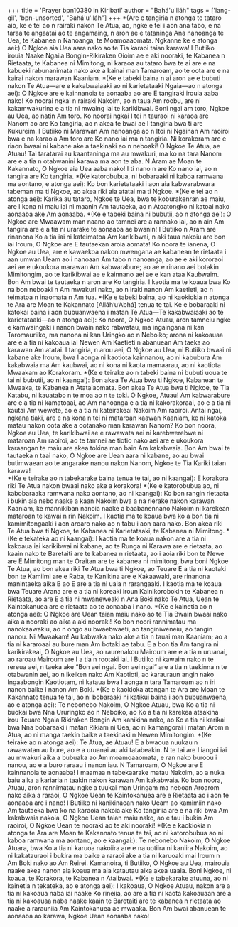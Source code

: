 +++
title = 'Prayer bpn10380 in Kiribati'
author = "Bahá'u'lláh"
tags = ['lang-gil', 'bpn-unsorted', "Bahá'u'lláh"]
+++
*(Are e tangiria n atonga te tataro aio, ke e tei ao n rairaki nakon Te Atua, ao, ngke e tei i aon ana tabo, e na taraa te angaatai ao te angamaing, n aron ae e tataninga Ana nanoanga te Uea, te Kabanea n Nanoanga, te Moamoaaomata. Ngkanne ke e atonga aei:)
O Ngkoe aia Uea aara nako ao te Tia karaoi taian karawa!  I Butiiko irouia Naake Ngaiia Bongin-Rikiraken Oioim ae e aki nooraki, te Kabanea n Rietaata, te Kabanea ni Mimitong, ni karaoa au tataro bwa te ai are e na kabueki rabunanimata nako ake a kainai man Tamaroam, ao te oota are e na kairai nakon marawan Kaaniam.
*(Ke e tabeki baina n ai aron ae e bubuti nakon Te Atua—are e kakabwaiaaki ao ni karietataaki Ngaia—ao n atonga aei):
O Ngkoe are e kainnanoia te aonaaba ao are E tangiraki irouia aaba nako!  Ko noorai ngkai n rairaki Nakoim, ao n taua Am roobu, are ni kakamwakurina e a tia ni mwaing iai te karikibwai.  Boni ngai am toro, Ngkoe au Uea, ao natin Am toro. Ko noorai ngkai I tei n tauraoi ni karaoa are Nanom ao are Ko tangiria, ao n akea te bwai ae I tangiria bwa ti are Kukureim. I Butiiko ni Marawan Am nanoanga ao n Itoi ni Ngainan Am raoiroi bwa e na karaoia Am toro are Ko nano iai ma n tangiria.  Ni korakoram are e riaon bwaai ni kabane ake a taekinaki ao n neboaki!  O Ngkoe Te Atua, ae Atuau!  Tai taratarai au kaantaninga ma au mwakuri, ma ko na tara Nanom are e a tia n otabwanini karawa ma aon te aba.   N Aram ae Moan te Kakannato, O Ngkoe aia Uea aaba nako! I ti nano n are Ko nano iai, ao n tangira are Ko tangiria. 
*(Ke katorobubua, ni bobaraaki ni kaboa ramwana ma aontano, e atonga aei):
Ko bon karietataaki i aon aia kabwarabwara tabeman ma ti Ngkoe, ao akea riki aia atatai ma ti Ngkoe.
*(Ke e tei ao n atonga aei):
Karika au tataro, Ngkoe te Uea, bwa te koburakenran ae maiu, are I kona ni maiu iai ni maanin Am tautaeka, ao n Atoatongko ni katoai nako aonaaba ake Am aonaaba.
*(Ke e tabeki baina ni bubutii, ao n atonga aei):
O Ngkoe are Mwaawam man naano ao tamnei are a rannako iai, ao n ain Am tangira are e a tia ni urarake te aonaaba ae bwanin!  I Butiiko n Aram are rinanona Ko a tia iai ni kateimatoa Am karikibwai, n aki taua nakoiu are bon iai Iroum, O Ngkoe are E tautaekan aroia aomata!  Ko noora te ianena, O Ngkoe au Uea, are e kawaekoa nakon mwengana ae kabanean te rietaata i aan umwan Ueam ao i nanoaan Am tabo n nanoanga, ao ae e aki kororaoi aei ae e ukoukora marawan Am kabwarabure; ao ae e rinano aei botakin Mimitongim, ao te karikibwai ae e kainnano aei ae e kan ataa Kaubwaim. Bon Am bwai te tautaeka n aron are Ko tangiria. I kaotia ma te koaua bwa Ko na bon neboaki n Am mwakuri nako, ao n iraki nanon Am kaetieti, ao n teimatoa n inaomata n Am tua.
*(Ke e tabeki baina, ao ni kaokiokia n atonga te Ara are Moan te Kakannato [Alláh’u’Abhá]  tenua te tai.  Ke e bobaraaki ni katokai baina i aon bubuanwaena i matan Te Atua—Te kakabwaiaaki ao te karietataaki—ao n atonga aei):
Ko noora, O Ngkoe Atuau, aron tamneiu ngke e kamwaingaki i nanon bwain nako rabwatau, ma ingaingana ni kan Taromauriiko, ma nanona ni kan Uringko ao n Neboiko; arona ni kakoauaa are e a tia ni kakoaua iai Newen Am Kaetieti n abanuean Am taeka ao karawan Am atatai.  I tangiria, n arou aei, O Ngkoe au Uea, ni Butiiko bwaai ni kabane ake Iroum, bwa I aonga ni kaotiota kainnanou, ao ni kabubura Am kakabwaia ma Am kaubwai, ao ni kona ni kaota mamaarau, ao ni kaotiota Mwaakam ao Korakoram.
*(Ke e teirake ao n tabeki baina ni bubuti uoua te tai ni bubutii, ao ni kaangai):
Bon akea Te Atua bwa ti Ngkoe, Kabanean te Mwaaka, te Kabanea n Atataiaomata.  Bon akea Te Atua bwa ti Ngkoe, te Tia Katabu, ni kauatabo n te moa ao n te toki. O Ngkoe, Atuau!  Am kabwarabure are e a tia ni kamatoaai, ao Am nanoanga e a tia ni kakorakoraai, ao e a tia ni kautai Am wewete, ao e a tia ni kateirakeai Nakoim Am raoiroi. Antai ngai, ngkana tiaki, are e na kona n tei ni mataroan kaawan Kaaniam, ke ni katoka matau nakon oota ake a ootanako man karawan Nanom?  Ko bon noora, Ngkoe au Uea, te karikibwai ae e rawawata aei ni karebwerebwe ni mataroan Am raoiroi, ao te tamnei ae tiotio nako aei are e ukoukora karaangan te maiu are akea tokina man bain Am kakabwaia.  Bon Am bwai te tautaeka n taai nako, O Ngkoe are Uean aara ni kabane, ao au bwai butimwaean ao te angarake nanou nakon Nanom, Ngkoe te Tia Kariki taian karawa!  
*(Ke e teirake ao n tabekarake baina tenua te tai, ao ni kaangai):
E korakora riki Te Atua nakon bwaai nako ake a korakora!
*(Ke e katorobubua ao, ni kabobaraaka ramwana nako aontano, ao ni kaangai):
Ko bon rangin rietaata i bukin aia nebo naake a kaan Nakoim bwa a na rierake nakon karawan Kaaniam, ke mannikiban nanoia naake a baabanennano Nakoim ni karekean mataroan te kawai n rin Nakoim.   I kaotia ma te koaua bwa ko a bon tia ni kamimitongaaki i aon aroaro nako ao n tabu i aon aara nako.  Bon akea riki Te Atua bwa ti Ngkoe, te Kabanea ni Karietataaki, te Kabanea ni Mimitong.
*(Ke e tekateka ao ni kaangai):
I kaotia ma te koaua nakon are a tia ni kakoaua iai karikibwai ni kabane, ao te Runga ni Karawa are e rietaata, ao kaain nako te Baretaiti are te kabanea n rietaata, ao i aoia riki bon te Newe are E Mimitong man te Oraitan are te kabanea ni mimitong, bwa boni Ngkoe Te Atua, ao bon akea riki Te Atua bwa ti Ngkoe, ao Teuare E a tia ni kaotaki bon te Kamiimi are e Raba, te Kanikina are e Kakaawaki, are rinanona manintaeka aika B ao E are a tia ni uaia n rarangaaki. I kaotia ma te koaua bwa Teuare Arana are e a tia ni koreaki iroun Kainikorobokin te Kabanea n Rietaata, ao are E a tia ni mwaneweaki n Ana Boki nako Te Atua, Uean te Kaintokanuea are e rietaata ao te aonaaba i nano.
*(Ke e kainetia ao n atonga aei):
O Ngkoe are Uean taian maiu nako ao te Tia Bwain bwaai nako aika a nooraki ao aika a aki nooraki!  Ko bon noori rannimatau ma nanokaawakiu, ao n ongo au bwaebwaeti, ao tanginiweneiu, ao tangin nanou.  Ni Mwaakam!  Au kabwaka nako ake a tia n tauai man Kaaniam; ao a tia ni kararoaai au bure man Am botaki ae tabu.  E a bon tia Am tangira ni karikirakeai, O Ngkoe au Uea, ao raurenakou Mairoum are e a tia n uruanai, ao raroau Mairoum are I a tia n rootaki iai.  I Butiiko ni kawaim nako n te rereua aei, n taeka ake “Bon aei ngai. Bon aei ngai” are a tia n taekinna n te otabwanin aei, ao n ikeiken nako Am Kaotioti, ao karauraun angin nako Ingaabongin Kaotiotam, ni kataua bwa I aonga n tara Tamaroam ao n iri nanon baike i nanon Am Boki.
*(Ke e kaokioka atongan te Ara are Moan te Kakannato tenua te tai, ao ni bobaraaki ni katikui baina i aon bubuanwaena, ao e atonga aei):
Te nebonebo Nakoim, O Ngkoe Atuau, bwa Ko a tia ni buokai bwa Nna Ururingko ao n Neboiko, ao Ko a tia ni karekea ataakina irou Teuare Ngaia Rikiraken Bongin Am kanikina nako, ao Ko a tia ni karikai bwa Nna bobaraaki i matan Rikiam ni Uea, ao ni kamangorai i matan Arom n Atua, ao ni manga taekin baike a taekinaki n Newen Mimitongim. 
*(Ke teirake ao n atonga aei):
Te Atua, ae Atuau!  E a bwaoua nuukau n rawawatan au bure, ao e a uruanai au aki tatabeakin.  N te tai are I iangoi iai au mwakuri aika a bubuaka ao Am moamoaaomata, e ran nako buroou i nanou, ao e a buro raraau i nanon iau.  N Tamaroam, O Ngkoe are E kainnanoia te aonaaba! I maamaa n tabekaarake matau Nakoim, ao a nuka baiu aika a kariaria n taakin nakon karawan Am kakabwaia.  Ko bon noora, Atuau, aron rannimatau ngke a tuukai man Uringam ma neboan Aroarom nako aika a raraoi, O Ngkoe Uean te Kaintokanuea are e Rietaata ao i aon te aonaaba are i nano!  I Butiiko ni kanikinaean nako Ueam ao kamimiin nako Am tautaeka bwa ko na karaoia nakoia ake Ko tangiriia are e na riki bwa Am kakabwaia nakoia, O Ngkoe Uean taian maiu nako, ao e tau i bukin Am raoiroi, O Ngkoe Uean te nooraki ao te aki nooraki!
*(Ke e kaokiokia n atonga te Ara are Moan te Kakannato tenua te tai, ao ni katorobubua ao ni kaboa ramwana ma aontano, ao e kaangai:):
Te nebonebo Nakoim, O Ngkoe Atuara, bwa Ko a tia ni karuoa nakoiira are e na uotiira ni kaniira Nakoim, ao ni kakatauraoi i bukira ma baike a raraoi ake a tia ni karuoaki mai Iroum n Am Boki nako ao Am Reirei.  Kamanoira, ti Butiiko, O Ngkoe au Uea, mairouia naake akea nanon aia koaua ma aia katautau aika akea uaaia.  Boni Ngkoe, ni koaua, te Korakora, te Kabanea n Ataibwai.
*(Ke e tabekarake atuuna, ao ni kainetia n tekateka, ao e atonga aei):
I kakoaua, O Ngkoe Atuau, nakon are a tia ni kakoaua naba iai naake Ko rineiia, ao are a tia ni kaota kakoauaan are a tia ni kakoauaa naba naake kaain te Baretaiti are te kabanea n rietaata ao naake a rarauniia Am Kaintokanuea ae mwaaka.  Bon Am bwai abanuean te aonaaba ao karawa, Ngkoe Uean aonaaba nako!
